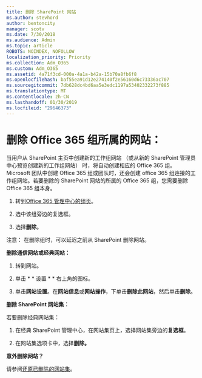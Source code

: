 ```yaml
---
title: 删除 SharePoint 网站
ms.author: stevhord
author: bentoncity
manager: scotv
ms.date: 7/30/2018
ms.audience: Admin
ms.topic: article
ROBOTS: NOINDEX, NOFOLLOW
localization_priority: Priority
ms.collection: Adm_O365
ms.custom: Adm_O365
ms.assetid: 4a71f3cd-000a-4a1a-b42a-15b70a8fb6f8
ms.openlocfilehash: baf55ea91d12e274140f2e56160d6c73336ac707
ms.sourcegitcommit: 7db628dc4bd6aa5e3edc1197a53402332273f885
ms.translationtype: MT
ms.contentlocale: zh-CN
ms.lasthandoff: 01/30/2019
ms.locfileid: "29646373"
---
```

# <a name="delete-sites-that-belong-to-an-office-365-group"></a>删除 Office 365 组所属的网站：

当用户从 SharePoint 主页中创建新的工作组网站 （或从新的 SharePoint 管理员中心预览创建新的工作组网站） 时，将自动创建相应的 Office 365 组。Microsoft 团队中创建 Office 365 组或团队时，还会创建 office 365 组连接的工作组网站。若要删除的 SharePoint 网站的所属的 Office 365 组，您需要删除 Office 365 组本身。 
  
1. 转到[Office 365 管理中心的组页](https://portal.office.com/adminportal/home#/groups)。
    
2. 选中该组旁边的复选框。
    
3. 选择**删除**。
    
注意： 在删除组时，可以延迟之前从 SharePoint 删除网站。
  
**删除通信网站或经典网站：**

1. 转到网站。
  
2. 单击 * * 设置 * * 右上角的图标。 
  
3. 单击**网站设置**。在**网站信息**或**网站操作**，下单击**删除此网站**，然后单击**删除**。
  
**删除 SharePoint 网站集：**

若要删除经典网站集：
  
1. 在经典 SharePoint 管理中心，在网站集页上，选择网站集旁边的**复选框**。 
    
2. 在网站集选项卡中，选择**删除。**
    
**意外删除网站？**

请参阅[还原已删除的网站集](https://go.microsoft.com/fwlink/?linkid=867660)。
  

